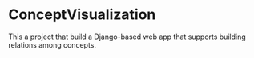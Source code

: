 # ConceptVisualization

This a project that build a Django-based web app that supports building relations among concepts.
